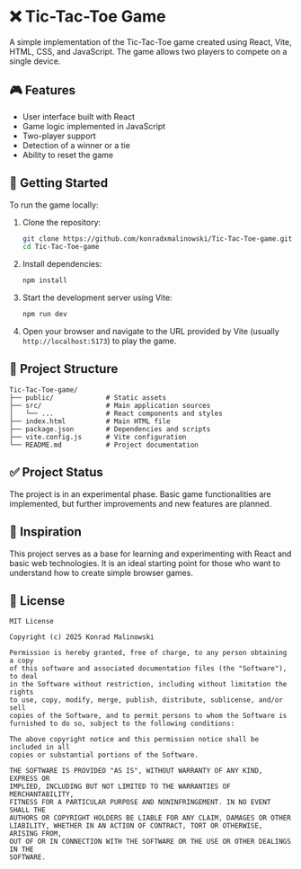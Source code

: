 
# ❌ Tic-Tac-Toe Game

A simple implementation of the Tic-Tac-Toe game created using React, Vite, HTML, CSS, and JavaScript. The game allows two players to compete on a single device.

## 🎮 Features

- User interface built with React  
- Game logic implemented in JavaScript  
- Two-player support  
- Detection of a winner or a tie  
- Ability to reset the game  

## 🚀 Getting Started

To run the game locally:

1. Clone the repository:

   ```bash
   git clone https://github.com/konradxmalinowski/Tic-Tac-Toe-game.git
   cd Tic-Tac-Toe-game
   ```

2. Install dependencies:

   ```bash
   npm install
   ```

3. Start the development server using Vite:

   ```bash
   npm run dev
   ```

4. Open your browser and navigate to the URL provided by Vite (usually `http://localhost:5173`) to play the game.

## 📁 Project Structure

```
Tic-Tac-Toe-game/
├── public/             # Static assets
├── src/                # Main application sources
│   └── ...             # React components and styles
├── index.html          # Main HTML file
├── package.json        # Dependencies and scripts
├── vite.config.js      # Vite configuration
└── README.md           # Project documentation
```

## ✅ Project Status

The project is in an experimental phase. Basic game functionalities are implemented, but further improvements and new features are planned.

## 🧠 Inspiration

This project serves as a base for learning and experimenting with React and basic web technologies. It is an ideal starting point for those who want to understand how to create simple browser games.

## 📄 License

```
MIT License

Copyright (c) 2025 Konrad Malinowski

Permission is hereby granted, free of charge, to any person obtaining a copy
of this software and associated documentation files (the "Software"), to deal
in the Software without restriction, including without limitation the rights
to use, copy, modify, merge, publish, distribute, sublicense, and/or sell
copies of the Software, and to permit persons to whom the Software is
furnished to do so, subject to the following conditions:

The above copyright notice and this permission notice shall be included in all
copies or substantial portions of the Software.

THE SOFTWARE IS PROVIDED "AS IS", WITHOUT WARRANTY OF ANY KIND, EXPRESS OR
IMPLIED, INCLUDING BUT NOT LIMITED TO THE WARRANTIES OF MERCHANTABILITY,
FITNESS FOR A PARTICULAR PURPOSE AND NONINFRINGEMENT. IN NO EVENT SHALL THE
AUTHORS OR COPYRIGHT HOLDERS BE LIABLE FOR ANY CLAIM, DAMAGES OR OTHER
LIABILITY, WHETHER IN AN ACTION OF CONTRACT, TORT OR OTHERWISE, ARISING FROM,
OUT OF OR IN CONNECTION WITH THE SOFTWARE OR THE USE OR OTHER DEALINGS IN THE
SOFTWARE.
```
